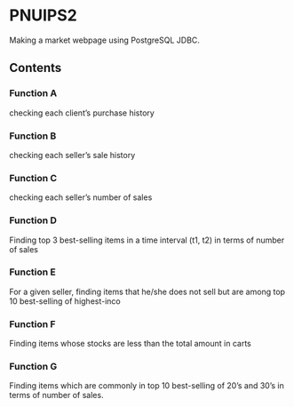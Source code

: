 # PNUIPS2
Making a market webpage using PostgreSQL JDBC.

## Contents

### Function A
checking each client’s purchase history

### Function B
checking each seller’s sale history

### Function C
checking each seller’s number of sales

### Function D
Finding top 3 best-selling items in a time interval (t1, t2) in terms of number of sales

### Function E
For a given seller, finding items that he/she does not sell but are among top 10 best-selling of highest-inco

### Function F
Finding items whose stocks are less than the total amount in carts

### Function G
Finding items which are commonly in top 10 best-selling of 20’s and 30’s in terms of number of sales.
